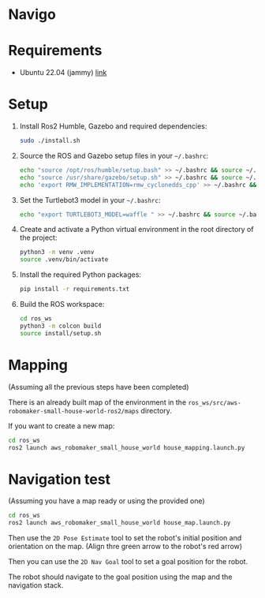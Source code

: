 # Navigo

# Requirements

- Ubuntu 22.04 (jammy) [link](https://releases.ubuntu.com/jammy/)

# Setup

1. Install Ros2 Humble, Gazebo and required dependencies:
   ```bash
   sudo ./install.sh
   ```

2. Source the ROS and Gazebo setup files in your `~/.bashrc`:
   ```bash
   echo "source /opt/ros/humble/setup.bash" >> ~/.bashrc && source ~/.bashrc
   echo "source /usr/share/gazebo/setup.sh" >> ~/.bashrc && source ~/.bashrc
   echo 'export RMW_IMPLEMENTATION=rmw_cyclonedds_cpp' >> ~/.bashrc && source ~/.bashrc
   ```

3. Set the Turtlebot3 model in your `~/.bashrc`:
   ```bash
   echo "export TURTLEBOT3_MODEL=waffle " >> ~/.bashrc && source ~/.bashrc
   ```

4. Create and activate a Python virtual environment in the root directory of the project:
   ```bash
   python3 -m venv .venv
   source .venv/bin/activate
   ```

5. Install the required Python packages:
   ```bash
   pip install -r requirements.txt
   ```

6. Build the ROS workspace:
   ```bash
   cd ros_ws
   python3 -m colcon build
   source install/setup.sh
   ```

# Mapping

(Assuming all the previous steps have been completed)

There is an already built map of the environment in the `ros_ws/src/aws-robomaker-small-house-world-ros2/maps` directory.

If you want to create a new map:
```bash
cd ros_ws
ros2 launch aws_robomaker_small_house_world house_mapping.launch.py 
```

# Navigation test

(Assuming you have a map ready or using the provided one)

```bash
cd ros_ws
ros2 launch aws_robomaker_small_house_world house_map.launch.py 
```

Then use the `2D Pose Estimate` tool to set the robot's initial position and orientation on the map.
(Align thre green arrow to the robot's red arrow)

Then you can use the `2D Nav Goal` tool to set a goal position for the robot.

The robot should navigate to the goal position using the map and the navigation stack.


